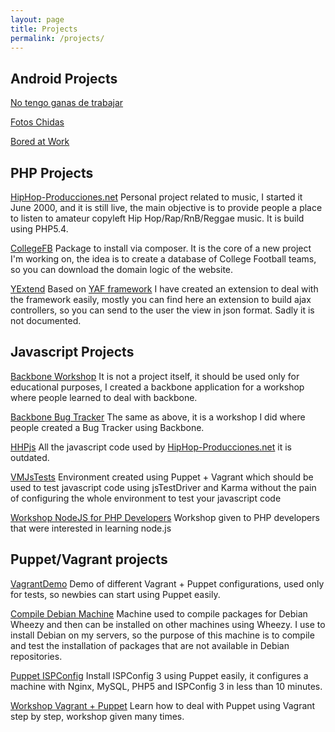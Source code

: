 ```yaml
---
layout: page
title: Projects
permalink: /projects/
---
```


## Android Projects

[No tengo ganas de trabajar](https://play.google.com/store/apps/details?id=yt.javi.fotoschorras)

[Fotos Chidas](https://play.google.com/store/apps/details?id=yt.javi.fotoschidas)

[Bored at Work](https://play.google.com/store/apps/details?id=yt.javi.boredatwork)

## PHP Projects

[HipHop-Producciones.net](http://www.hiphop-producciones.net)
Personal project related to music, I started it June 2000, and it is still live, the main objective is to provide people a place to listen to amateur copyleft Hip Hop/Rap/RnB/Reggae music. It is build using PHP5.4.

[CollegeFB](https://github.com/javiyt/collegefb)
Package to install via composer. It is the core of a new project I'm working on, the idea is to create a database of College Football teams, so you can download the domain logic of the website.

[YExtend](https://github.com/javiyt/YExtend)
Based on [YAF framework](https://github.com/laruence/php-yaf) I have created an extension to deal with the framework easily, mostly you can find here an extension to build ajax controllers, so you can send to the user the view in json format. Sadly it is not documented.

## Javascript Projects

[Backbone Workshop](https://github.com/javiyt/BBWorkshop)
It is not a project itself, it should be used only for educational purposes, I created a backbone application for a workshop where people learned to deal with backbone.

[Backbone Bug Tracker](https://github.com/javiyt/bb-tasker)
The same as above, it is a workshop I did where people created a Bug Tracker using Backbone.

[HHPjs](https://github.com/javiyt/HHP-js)
All the javascript code used by [HipHop-Producciones.net](http://www.hiphop-producciones.net) it is outdated.

[VMJsTests](https://github.com/javiyt/vmjstests)
Environment created using Puppet + Vagrant which should be used to test javascript code using jsTestDriver and Karma without the pain of configuring the whole environment to test your javascript code

[Workshop NodeJS for PHP Developers](https://bitbucket.org/javiyt/workshop_nodejs)
Workshop given to PHP developers that were interested in learning node.js

## Puppet/Vagrant projects
[VagrantDemo](https://github.com/javiyt/vagrantdemo)
Demo of different Vagrant + Puppet configurations, used only for tests, so newbies can start using Puppet easily.

[Compile Debian Machine](https://github.com/javiyt/compile-debian-machine)
Machine used to compile packages for Debian Wheezy and then can be installed on other machines using Wheezy. I use to install Debian on my servers, so the purpose of this machine is to compile and test the installation of packages that are not available in Debian repositories.

[Puppet ISPConfig](https://github.com/javiyt/puppet-ispconfig)
Install ISPConfig 3 using Puppet easily, it configures a machine with Nginx, MySQL, PHP5 and ISPConfig 3 in less than 10 minutes.

[Workshop Vagrant + Puppet](https://bitbucket.org/javiyt/workshop_puppetvagrant)
Learn how to deal with Puppet using Vagrant step by step, workshop given many times.
